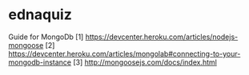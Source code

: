 # ednaquiz

Guide for MongoDb
[1] https://devcenter.heroku.com/articles/nodejs-mongoose
[2] https://devcenter.heroku.com/articles/mongolab#connecting-to-your-mongodb-instance
[3] http://mongoosejs.com/docs/index.html